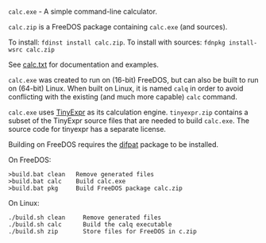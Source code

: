 `calc.exe` - A simple command-line calculator.

`calc.zip` is a FreeDOS package containing `calc.exe` (and sources).

To install: `fdinst install calc.zip`. To install with sources: `fdnpkg install-wsrc calc.zip`

See [calc.txt](./support/calc.txt) for documentation and examples.

`calc.exe` was created to run on (16-bit) FreeDOS, but can also be built to run on (64-bit) Linux. When built on Linux, it is named `calq` in order to avoid conflicting with the existing (and much more capable) `calc` command.

`calc.exe` uses [TinyExpr](https://github.com/codeplea/tinyexpr) as its calculation engine. `tinyexpr.zip` contains a subset of the TinyExpr source files that are needed to build `calc.exe`. The source code for tinyexpr has a separate license.

Building on FreeDOS requires the [difpat](https://github.com/deverac/difpat) package to be installed.


On FreeDOS:

    >build.bat clean   Remove generated files
    >build.bat calc    Build calc.exe
    >build.bat pkg     Build FreeDOS package calc.zip


On Linux:

    ./build.sh clean     Remove generated files
    ./build.sh calc      Build the calq executable
    ./build.sh zip       Store files for FreeDOS in c.zip
